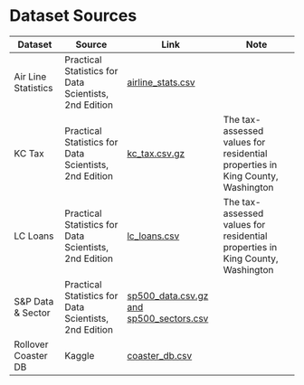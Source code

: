 # Dataset Sources

| Dataset             | Source                                                | Link                                                                                                                                      | Note                                                                          |
| ------------------- | ----------------------------------------------------- | ----------------------------------------------------------------------------------------------------------------------------------------- | ----------------------------------------------------------------------------- |
| Air Line Statistics | Practical Statistics for Data Scientists, 2nd Edition | [airline_stats.csv](https://raw.githubusercontent.com/gedeck/practical-statistics-for-data-scientists/master/data/airline_stats.csv)      |                                                                               |
| KC Tax              | Practical Statistics for Data Scientists, 2nd Edition | [kc_tax.csv.gz](https://raw.githubusercontent.com/gedeck/practical-statistics-for-data-scientists/master/data/kc_tax.csv.gz)              | The tax-assessed values for residential properties in King County, Washington |
| LC Loans            | Practical Statistics for Data Scientists, 2nd Edition | [lc_loans.csv](https://raw.githubusercontent.com/gedeck/practical-statistics-for-data-scientists/master/data/lc_loans.csv)                | The tax-assessed values for residential properties in King County, Washington |
| S&P Data & Sector   | Practical Statistics for Data Scientists, 2nd Edition | [sp500_data.csv.gz and sp500_sectors.csv](https://raw.githubusercontent.com/gedeck/practical-statistics-for-data-scientists/master/data/) |                                                                               |
| Rollover Coaster DB | Kaggle                                                | [coaster_db.csv](https://www.kaggle.com/datasets/robikscube/rollercoaster-database/)                                                      |                                                                               |
